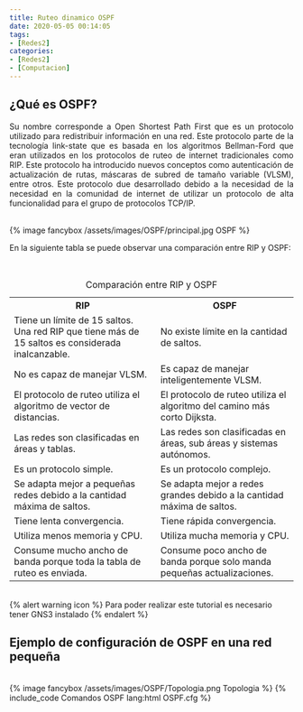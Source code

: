 ```yaml
---
title: Ruteo dinamico OSPF
date: 2020-05-05 00:14:05
tags:
- [Redes2]
categories:
- [Redes2]
- [Computacion]
---
```


<h2>¿Qué es OSPF?</h2>

<p align="justify">
    Su nombre corresponde a Open Shortest Path First que es un protocolo utilizado para redistribuir información en una 
    red. Este protocolo parte de la tecnología link-state que es basada en los algoritmos Bellman-Ford que eran
    utilizados en los protocolos de ruteo de internet tradicionales como RIP. Este protocolo ha introducido nuevos
    conceptos como autenticación de actualización de rutas, máscaras de subred de tamaño variable (VLSM), entre otros.
    Este protocolo due desarrollado debido a la necesidad de la necesidad en la comunidad de internet de utilizar un 
    protocolo de alta funcionalidad para el grupo de protocolos TCP/IP.
</p>
</br>
{% image fancybox /assets/images/OSPF/principal.jpg OSPF %}
</br>
<p align="justify">
    En la siguiente tabla se puede observar una comparación entre RIP y OSPF:
</p>
</br>
<table>
    <caption>Comparación entre RIP y OSPF</caption>
    <tr>
        <th>RIP</th>
        <th>OSPF</th>
    </tr>
    <tr>
        <td>Tiene un límite de 15 saltos. Una red RIP que tiene más de 15 saltos es considerada inalcanzable.</td>
        <td>No existe límite en la cantidad de saltos.</td>
    </tr>
    <tr>
        <td>No es capaz de manejar VLSM.</td>
        <td>Es capaz de manejar inteligentemente VLSM.</td>
    </tr>
    <tr>
        <td>El protocolo de ruteo utiliza el algoritmo de vector de distancias.</td>
        <td>El protocolo de ruteo utiliza el algoritmo del camino más corto Dijksta.</td>
    </tr>
    <tr>
        <td>Las redes son clasificadas en áreas y tablas.</td>
        <td>Las redes son clasificadas en áreas, sub áreas y sistemas autónomos.</td>
    </tr>
    <tr>
        <td>Es un protocolo simple.</td>
        <td>Es un protocolo complejo.</td>
    </tr>
    <tr>
        <td>Se adapta mejor a pequeñas redes debido a la cantidad máxima de saltos.</td>
        <td>Se adapta mejor a redes grandes debido a la cantidad máxima de saltos.</td>
    </tr>
    <tr>
        <td>Tiene lenta convergencia.</td>
        <td>Tiene rápida convergencia.</td>
    </tr>
    <tr>
        <td>Utiliza menos memoria y CPU.</td>
        <td>Utiliza mucha memoria y CPU.</td>
    </tr>
    <tr>
        <td>Consume mucho ancho de banda porque toda la tabla de ruteo es enviada.</td>
        <td>Consume poco ancho de banda porque solo manda pequeñas actualizaciones.</td>
    </tr>
</table>
</br>
{% alert warning icon %}
Para poder realizar este tutorial es necesario tener GNS3 instalado
{% endalert %}
</br>
<h2>Ejemplo de configuración de OSPF en una red pequeña</h2>
</br>
{% image fancybox /assets/images/OSPF/Topologia.png Topologia %}
{% include_code Comandos OSPF lang:html OSPF.cfg %}